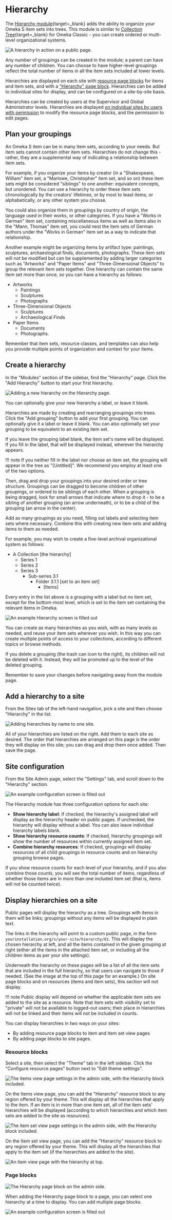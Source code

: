 # Hierarchy

The [Hierarchy module](https://omeka.org/s/modules/Hierarchy){target=_blank} adds the ability to organize your Omeka S item sets into trees. This module is similar to [Collection Tree](https://omeka.org/classic/plugins/CollectionTree/){target=_blank} for Omeka Classic - you can create ordered or multi-level organizational systems.

![A hierarchy in action on a public page.](modulesfiles/hierarchy_public.png)

Any number of groupings can be created in the module; a parent can have any number of children. You can choose to have higher-level groupings reflect the total number of items in all the item sets included at lower levels. 

Hierarchies are displayed on each site with [resource page blocks](../sites/site_theme.md#configure-resource-pages) for items and item sets, and with a ["Hierarchy" page block](../sites/site_pages.md#page-blocks). Hierarchies can be added to individual sites for display, and can be configured on a site-by-site basis.

Hierarchies can be created by users at the Supervisor and Global Administrator levels. Hierarchies are displayed [on individual sites by users with permission](../sites/site_users.md) to modify the resource page blocks, and the permission to edit pages. 

## Plan your groupings

An Omeka S item can be in many item sets, according to your needs. But item sets cannot contain other item sets. Hierarchies do not change this - rather, they are a supplemental way of indicating a relationship between item sets. 

For example, if you organize your items by creator (in a "Shakespeare, William" item set, a "Marlowe, Christopher" item set, and so on) these item sets might be considered "siblings" to one another: equivalent concepts, but unordered. You can use a hierarchy to order these item sets chronologically by the creators' lifetimes, or by most to least items, or alphabetically, or any other system you choose. 

You could also organize them in groupings by country of origin, the language used in their works, or other categories. If you have a "Works in German" item set, containing miscellaneous items as well as items also in the "Mann, Thomas" item set, you could nest the item sets of German authors under the "Works in German" item set as a way to indicate that relationship.  

Another example might be organizing items by artifact type: paintings, sculptures, archaeological finds, documents, photographs. These item sets will not be modified but can be supplemented by adding larger categories such as "Artworks" and "Paper Items" and "Three-Dimensional Objects" to group the relevant item sets together. One hierarchy can contain the same item set more than once, so you can have a hierarchy as follows:

- Artworks
	- Paintings
	- Sculptures
	- Photographs
- Three-Dimensional Objects
	- Sculptures
	- Archaeological Finds
- Paper Items
	- Documents
	- Photographs.

Remember that item sets, resource classes, and templates can also help you provide multiple points of organization and context for your items. 

## Create a hierarchy

In the "Modules" section of the sidebar, find the "Hierarchy" page. Click the "Add Hierarchy" button to start your first hierarchy.

![Adding a new hierarchy on the Hierarchy page.](modulesfiles/hierarchy_add.png)

You can optionally give your new hierarchy a label, or leave it blank. 

Hierarchies are made by creating and rearranging groupings into trees. Click the "Add grouping" button to add your first grouping. You can optionally give it a label or leave it blank. You can also optionally set your grouping to be equivalent to an existing item set. 

If you leave the grouping label blank, the item set's name will be displayed. If you fill in the label, that will be displayed instead, wherever the hierarchy appears. 

!!! note
	If you neither fill in the label nor choose an item set, the grouping will appear in the tree as "[Untitled]". We recommend you employ at least one of the two options. 

Then, drag and drop your groupings into your desired order or tree structure. Groupings can be dragged to become children of other groupings, or ordered to be siblings of each other. When a grouping is being dragged, look for small arrows that indicate where to drop it - to be a sibling of another grouping (an arrow underneath), or to be a child of the grouping (an arrow in the center). 

Add as many groupings as you need, filling out labels and selecting item sets where necessary. Combine this with creating new item sets and adding items to them as needed. 

For example, you may wish to create a five-level archival organizational system as follows:

- A Collection [the hierarchy]
	- Series 1
	- Series 2
	- Series 3
		- Sub-series 3.1
			-  Folder 3.1.1 [set to an item set]
				- [Items]

Every entry in the list above is a grouping with a label but no item set, except for the bottom-most level, which is set to the item set containing the relevant items in Omeka. 

![An example Hierarchy screen is filled out](modulesfiles/hierarchy_admin.png)

You can create as many hierarchies as you wish, with as many levels as needed, and reuse your item sets wherever you wish. In this way you can create multiple points of access to your collections, according to different topics or browse methods. 

If you delete a grouping (the trash can icon to the right), its children will not be deleted with it. Instead, they will be promoted up to the level of the deleted grouping. 

Remember to save your changes before navigating away from the module page. 

## Add a hierarchy to a site

From the Sites tab of the left-hand navigation, pick a site and then choose "Hierarchy" in the list.

![Adding hierarchies by name to one site.](modulesfiles/hierarchy_site.png)

All of your hierarchies are listed on the right. Add them to each site as desired. The order that hierarchies are arranged on this page is the order they will display on this site; you can drag and drop them once added. Then save the page. 

## Site configuration

From the Site Admin page, select the "Settings" tab, and scroll down to the "Hierarchy" section. 

![An example configuration screen is filled out](modulesfiles/hierarchy_config.png)

The Hierarchy module has three configuration options for each site:

- **Show hierarchy label**: If checked, the hierarchy's assigned label will display as the hierarchy header on public pages. If unchecked, the hierarchy will display without a label. You can also leave individual hierarchy labels blank. 
- **Show hierarchy resource counts**: If checked, hierarchy groupings will show the number of resources within currently assigned item set.
- **Combine hierarchy resources**: If checked, groupings will display resources of all child groupings in resource counts and on hierarchy grouping browse pages.

If you show resource counts for each level of your hierarchy, and if you also combine those counts, you will see the total number of items, regardless of whether those items are in more than one included item set (that is, items will not be counted twice). 

## Display hierarchies on a site

Public pages will display the hierarchy as a tree. Groupings with items in them will be links; groupings without any items will be displayed in plain text. 

The links in the hierarchy will point to a custom public page, in the form `yourinstallation.org/s/your-site/hierarchy/01`. This will display the chosen hierarchy at left, and all the items contained in the given grouping at right (either all the items in the attached item set, or including all the children items as per your site settings). 

Underneath the hierarchy on these pages will be a list of all the item sets that are included in the full hierarchy, so that users can navigate to those if needed. (See the image at the top of this page for an example.) On site page blocks and on resources (items and item sets), this section will not display. 

!!! note
	Public display will depend on whether the applicable item sets are added to the site as a resource. Note that item sets with visibility set to "private" will not be available to logged-out users; their place in hierarchies will not be linked and their items will not be included in counts.

You can display hierarchies in two ways on your sites: 

- By adding resource page blocks to item and item set view pages
- By adding page blocks to site pages. 

### Resource blocks

Select a site, then select the "Theme" tab in the left sidebar. Click the "Configure resource pages" button next to "Edit theme settings". 

![The items view page settings in the admin side, with the Hierarchy block included.](modulesfiles/hierarchy_resource.png)

On the Items view page, you can add the "Hierarchy" resource block to any region offered by your theme. This will display all the hierarchies that apply to the item. If an item is in more than one item set, all of the item sets' hierarchies will be displayed (according to which hierarchies and which item sets are added to the site as resources). 

![The item set view page settings in the admin side, with the Hierarchy block included.](modulesfiles/hierarchy_resource2.png)

On the Item set view page, you can add the "Hierarchy" resource block to any region offered by your theme. This will display all the hierarchies that apply to the item set (if the hierarchies are added to the site). 

![An item view page with the hierarchy at top.](modulesfiles/hierarchy_publicItem.png)

### Page blocks

![The Hierarchy page block on the admin side.](modulesfiles/hierarchy_pageBlock.png)

When adding the Hierarchy page block to a page, you can select one hierarchy at a time to display. You can add multiple page blocks. 

![An example configuration screen is filled out](modulesfiles/hierarchy_public2.png)